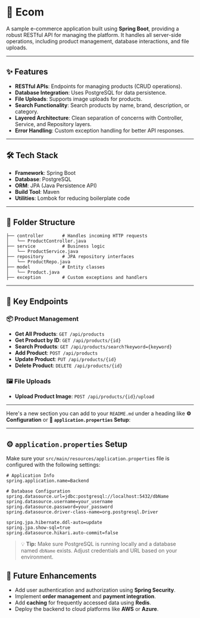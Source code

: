 
# 🛒 Ecom

A sample e-commerce application built using **Spring Boot**, providing a robust RESTful API for managing the platform. It handles all server-side operations, including product management, database interactions, and file uploads.

---

## ✨ Features

* **RESTful APIs**: Endpoints for managing products (CRUD operations).
* **Database Integration**: Uses PostgreSQL for data persistence.
* **File Uploads**: Supports image uploads for products.
* **Search Functionality**: Search products by name, brand, description, or category.
* **Layered Architecture**: Clean separation of concerns with Controller, Service, and Repository layers.
* **Error Handling**: Custom exception handling for better API responses.

---

## 🛠️ Tech Stack

* **Framework**: Spring Boot
* **Database**: PostgreSQL
* **ORM**: JPA (Java Persistence API)
* **Build Tool**: Maven
* **Utilities**: Lombok for reducing boilerplate code

---

## 📁 Folder Structure

```
├── controller       # Handles incoming HTTP requests
│   └── ProductController.java
├── service          # Business logic
│   └── ProductService.java
├── repository       # JPA repository interfaces
│   └── ProductRepo.java
├── model            # Entity classes
│   └── Product.java
├── exception        # Custom exceptions and handlers
```

---

## 📌 Key Endpoints

### 📦 Product Management

* **Get All Products**: `GET /api/products`
* **Get Product by ID**: `GET /api/products/{id}`
* **Search Products**: `GET /api/products/search?keyword={keyword}`
* **Add Product**: `POST /api/products`
* **Update Product**: `PUT /api/products/{id}`
* **Delete Product**: `DELETE /api/products/{id}`

### 🖼️ File Uploads

* **Upload Product Image**: `POST /api/products/{id}/upload`

---

Here's a new section you can add to your `README.md` under a heading like **⚙️ Configuration** or **📄 `application.properties` Setup**:

---

## ⚙️ `application.properties` Setup

Make sure your `src/main/resources/application.properties` file is configured with the following settings:

```properties
# Application Info
spring.application.name=Backend

# Database Configuration
spring.datasource.url=jdbc:postgresql://localhost:5432/dbName
spring.datasource.username=your_username
spring.datasource.password=your_password
spring.datasource.driver-class-name=org.postgresql.Driver

spring.jpa.hibernate.ddl-auto=update
spring.jpa.show-sql=true
spring.datasource.hikari.auto-commit=false
```

> 💡 **Tip:** Make sure PostgreSQL is running locally and a database named `dbName` exists. Adjust credentials and URL based on your environment.



## 🚀 Future Enhancements

* Add user authentication and authorization using **Spring Security**.
* Implement **order management** and **payment integration**.
* Add **caching** for frequently accessed data using **Redis**.
* Deploy the backend to cloud platforms like **AWS** or **Azure**.

